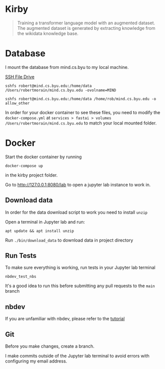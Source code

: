 # Kirby
> Training a transformer language model with an augmented dataset. The augmented dataset is generated by extracting knowledge from the wikidata knowledge base.


# Database

I mount the database from mind.cs.byu to my local machine.

[SSH File Drive](https://www.macissues.com/2014/10/13/how-to-mount-a-remote-system-as-a-drive-using-ssh-in-os-x/)

`sshfs robert@mind.cs.byu.edu:/home/data /Users/robertmorain/mind.cs.byu.edu -ovolname=MIND`

`sshfs robert@mind.cs.byu.edu:/home/data /home/rob/mind.cs.byu.edu -o allow_other`

In order for your docker container to see these files, you need to modify the `docker-compose.yml` at `services > fastai > volumes` `/Users/robertmorain/mind.cs.byu.edu` to match your local mounted folder.


# Docker

Start the docker container by running

`docker-compose up`

in the kirby project folder.

Go to http://127.0.0.1:8080/lab to open a jupyter lab instance to work in.

## Download data

In order for the data download script to work you need to install `unzip`

Open a terminal in Jupyter lab and run:

`apt update && apt install unzip`

Run `./bin/download_data` to download data in project directory

## Run Tests

To make sure everything is working, run tests in your Jupyter lab terminal

`nbdev_test_nbs`

It's a good idea to run this before submitting any pull requests to the `main` branch

## nbdev

If you are unfamiliar with nbdev, please refer to the [tutorial](https://nbdev.fast.ai/tutorial.html)

## Git

Before you make changes, create a branch.

I make commits outside of the Jupyter lab terminal to avoid errors with configuring my email address.

